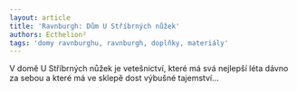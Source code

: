```yaml
---
layout: article
title: 'Ravnburgh: Dům U Stříbrných nůžek'
authors: Ecthelion²
tags: 'domy ravnburghu, ravnburgh, doplňky, materiály'
---
```


V domě U Stříbrných nůžek je vetešnictví, které
má svá nejlepší léta dávno za sebou a které má
ve sklepě dost výbušné tajemství…
